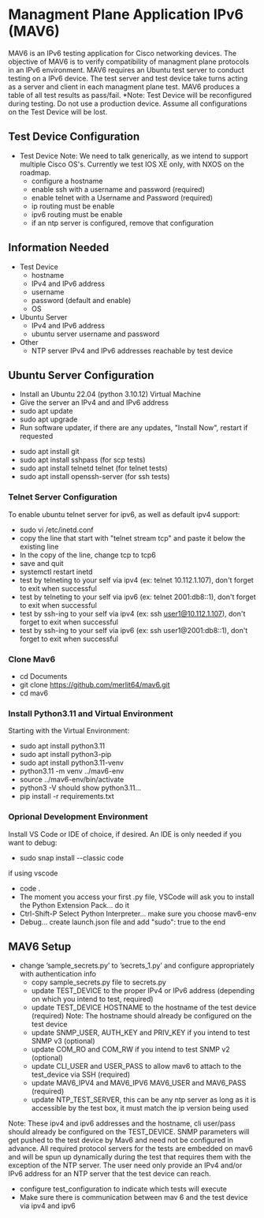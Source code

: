 # Managment Plane Application IPv6 (MAV6) #

MAV6 is an IPv6 testing application for Cisco networking devices. The objective of MAV6 is to verify compatibility of managment plane protocols in an IPv6 environment. MAV6 requires an Ubuntu test server to conduct testing on a IPv6 device. The test server and test device take turns acting as a server and client in each managment plane test. MAV6 produces a table of all test results as pass/fail. 
*Note: Test Device will be reconfigured during testing. Do not use a production device. Assume all configurations on the Test Device will be lost.


## Test Device Configuration ##

- Test Device Note: We need to talk generically, as we intend to support multiple Cisco OS's.  Currently we test IOS XE only, with NXOS on the roadmap.
  - configure a hostname
  - enable ssh with a username and password (required)
  - enable telnet with a Username and Password (required)
  - ip routing must be enable
  - ipv6 routing must be enable
  - if an ntp server is configured, remove that configuration


## Information Needed ##

- Test Device
  - hostname
  - IPv4 and IPv6 address
  - username
  - password (default and enable)
  - OS
- Ubuntu Server
  - IPv4 and IPv6 address
  - ubuntu server username and password
- Other
  - NTP server IPv4 and IPv6 addresses reachable by test device


## Ubuntu Server Configuration ##

- Install an Ubuntu 22.04 (python 3.10.12) Virtual Machine
- Give the server an IPv4 and and IPv6 address
- sudo apt update
- sudo apt upgrade
- Run software updater, if there are any updates, "Install Now", restart if requested
<!-- - Remote login: on -->
- sudo apt install git
- sudo apt install sshpass (for scp tests)
- sudo apt install telnetd telnet (for telnet tests)
- sudo apt install openssh-server (for ssh tests)

### Telnet Server Configuration ###

To enable ubuntu telnet server for ipv6, as well as default ipv4 support:
- sudo vi /etc/inetd.conf
- copy the line that start with "telnet     stream     tcp" and paste it below the existing line
- In the copy of the line, change tcp to tcp6
- save and quit
- systemctl restart inetd
- test by telneting to your self via ipv4 (ex: telnet 10.112.1.107), don't forget to exit when successful
- test by telneting to your self via ipv6 (ex: telnet 2001:db8::1), don't forget to exit when successful
- test by ssh-ing to your self via ipv4 (ex: ssh user1@10.112.1.107), don't forget to exit when successful
- test by ssh-ing to your self via ipv6 (ex: ssh user1@2001:db8::1), don't forget to exit when successful

### Clone Mav6 ###
- cd Documents
- git clone https://github.com/merlit64/mav6.git
- cd mav6

### Install Python3.11 and Virtual Environment ###

Starting with the Virtual Environment:
- sudo apt install python3.11
- sudo apt install python3-pip
- sudo apt install python3.11-venv
- python3.11 -m venv ../mav6-env
- source ../mav6-env/bin/activate
- python3 -V should show python3.11...
- pip install -r requirements.txt


### Oprional Development Environment ###
Install VS Code or IDE of choice, if desired.  An IDE is only needed if you want to debug:
- sudo snap install --classic code

if using vscode
- code .
- The moment you access your first .py file, VSCode will ask you to install the Python Extension Pack... do it
- Ctrl-Shift-P Select Python Interpreter... make sure you choose mav6-env
- Debug... create launch.json file and add "sudo": true to the end


## MAV6 Setup ##
- change ’sample_secrets.py’ to ’secrets_1.py’ and configure appropriately with authentication info
  - copy sample_secrets.py file to secrets.py
  - update TEST_DEVICE to the proper IPv4 or IPv6 address (depending on which you intend to test, required) 
  - update TEST_DEVICE HOSTNAME to the hostname of the test device (required)  Note: The hostname should already be configured on the test device
  - update SNMP_USER, AUTH_KEY and PRIV_KEY if you intend to test SNMP v3 (optional)
  - update COM_RO and COM_RW if you intend to test SNMP v2 (optional)
  - update CLI_USER and USER_PASS to allow mav6 to attach to the test_device via SSH (required)
  - update MAV6_IPV4 and MAV6_IPV6 MAV6_USER and MAV6_PASS (required)
  - update NTP_TEST_SERVER, this can be any ntp server as long as it is accessible by the test box, it must match the ip version being used
  
Note: These ipv4 and ipv6 addresses and the hostname, cli user/pass should already be configured on the TEST_DEVICE.  SNMP parameters will get pushed to the test device by Mav6 and need not be configured in advance. All required protocol servers for the tests are embedded on mav6 and will be spun up dynamically during the test that requires them with the exception of the NTP server.  The user need only provide an IPv4 and/or IPv6 address for an NTP server that the test device can reach.

- configure test_configuration to indicate which tests will execute
- Make sure there is communication between mav 6 and the test device via ipv4 and ipv6







